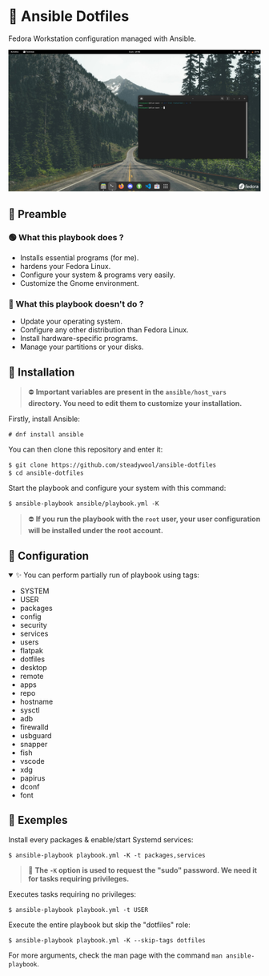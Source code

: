 # 🌸 Ansible Dotfiles

Fedora Workstation configuration managed with Ansible.

![](src/screenshot.png)

## 📜 Preamble

### 🟢 What this playbook does ?

- Installs essential programs (for me).
- hardens your Fedora Linux.
- Configure your system & programs very easily.
- Customize the Gnome environment.

### 🔴 What this playbook doesn't do ?

- Update your operating system.
- Configure any other distribution than Fedora Linux.
- Install hardware-specific programs.
- Manage your partitions or your disks.

## 🚀 Installation

> ⛔ **Important variables are present in the `ansible/host_vars` directory. You need to edit them to customize your installation.**

Firstly, install Ansible:
```
# dnf install ansible
```

You can then clone this repository and enter it:
```
$ git clone https://github.com/steadywool/ansible-dotfiles
$ cd ansible-dotfiles
```

Start the playbook and configure your system with this command:
```
$ ansible-playbook ansible/playbook.yml -K
```

> ⛔ **If you run the playbook with the `root` user, your user configuration will be installed under the root account.**

## 🔧 Configuration

<details open>
    <summary>✨ You can perform partially run of playbook using tags:</summary>
    <ul>
        <li>SYSTEM</li>
        <li>USER</li>
        <li>packages</li>
        <li>config</li>
        <li>security</li>
        <li>services</li>
        <li>users</li>
        <li>flatpak</li>
        <li>dotfiles</li>
        <li>desktop</li>
        <li>remote</li>
        <li>apps</li>
        <li>repo</li>
        <li>hostname</li>
        <li>sysctl</li>
        <li>adb</li>
        <li>firewalld</li>
        <li>usbguard</li>
        <li>snapper</li>
        <li>fish</li>
        <li>vscode</li>
        <li>xdg</li>
        <li>papirus</li>
        <li>dconf</li>
        <li>font</li>
    </ul>
</details>

## 📕 Exemples

Install every packages & enable/start Systemd services:
```
$ ansible-playbook playbook.yml -K -t packages,services
```

> 📌 **The `-K` option is used to request the "sudo" password. We need it for tasks requiring privileges.**

Executes tasks requiring no privileges:
```
$ ansible-playbook playbook.yml -t USER
```

Execute the entire playbook but skip the "dotfiles" role:
```
$ ansible-playbook playbook.yml -K --skip-tags dotfiles
```

For more arguments, check the man page with the command `man ansible-playbook`.
